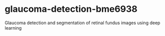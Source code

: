 # glaucoma-detection-bme6938
Glaucoma detection and segmentation of retinal fundus images using deep learning
